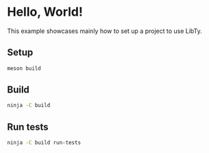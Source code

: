 # Hello, World!

This example showcases mainly how to set up a project to use LibTy.

## Setup

```sh
meson build
```

## Build

```sh
ninja -C build
```

## Run tests

```sh
ninja -C build run-tests
```
